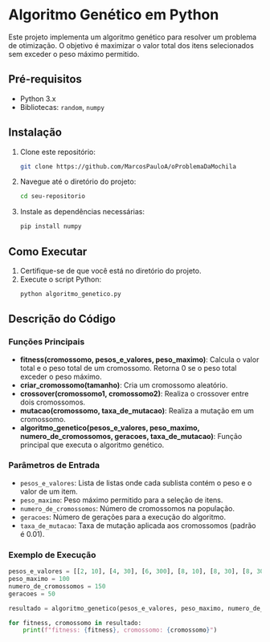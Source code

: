 # Algoritmo Genético em Python

Este projeto implementa um algoritmo genético para resolver um problema de otimização. O objetivo é maximizar o valor total dos itens selecionados sem exceder o peso máximo permitido.

## Pré-requisitos

- Python 3.x
- Bibliotecas: `random`, `numpy`

## Instalação

1. Clone este repositório:
    ```bash
    git clone https://github.com/MarcosPauloA/oProblemaDaMochila
    ```
2. Navegue até o diretório do projeto:
    ```bash
    cd seu-repositorio
    ```
3. Instale as dependências necessárias:
    ```bash
    pip install numpy
    ```

## Como Executar

1. Certifique-se de que você está no diretório do projeto.
2. Execute o script Python:
    ```bash
    python algoritmo_genetico.py
    ```

## Descrição do Código

### Funções Principais

- **fitness(cromossomo, pesos_e_valores, peso_maximo)**: Calcula o valor total e o peso total de um cromossomo. Retorna 0 se o peso total exceder o peso máximo.
- **criar_cromossomo(tamanho)**: Cria um cromossomo aleatório.
- **crossover(cromossomo1, cromossomo2)**: Realiza o crossover entre dois cromossomos.
- **mutacao(cromossomo, taxa_de_mutacao)**: Realiza a mutação em um cromossomo.
- **algoritmo_genetico(pesos_e_valores, peso_maximo, numero_de_cromossomos, geracoes, taxa_de_mutacao)**: Função principal que executa o algoritmo genético.

### Parâmetros de Entrada

- `pesos_e_valores`: Lista de listas onde cada sublista contém o peso e o valor de um item.
- `peso_maximo`: Peso máximo permitido para a seleção de itens.
- `numero_de_cromossomos`: Número de cromossomos na população.
- `geracoes`: Número de gerações para a execução do algoritmo.
- `taxa_de_mutacao`: Taxa de mutação aplicada aos cromossomos (padrão é 0.01).

### Exemplo de Execução

```python
pesos_e_valores = [[2, 10], [4, 30], [6, 300], [8, 10], [8, 30], [8, 300], [12, 50], [25, 75], [50, 100], [100, 400]]
peso_maximo = 100
numero_de_cromossomos = 150
geracoes = 50

resultado = algoritmo_genetico(pesos_e_valores, peso_maximo, numero_de_cromossomos, geracoes)

for fitness, cromossomo in resultado:
    print(f"fitness: {fitness}, cromossomo: {cromossomo}")
